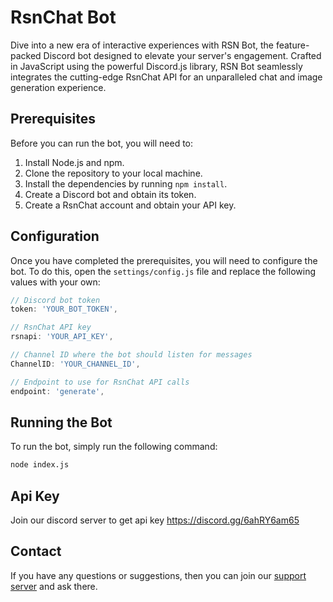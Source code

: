  # RsnChat Bot

 Dive into a new era of interactive experiences with RSN Bot, the feature-packed Discord bot designed to elevate your server's engagement. Crafted in JavaScript using the powerful Discord.js library, RSN Bot seamlessly integrates the cutting-edge RsnChat API for an unparalleled chat and image generation experience.

 ## Prerequisites

Before you can run the bot, you will need to:

1. Install Node.js and npm.
2. Clone the repository to your local machine.
3. Install the dependencies by running `npm install`.
4. Create a Discord bot and obtain its token.
5. Create a RsnChat account and obtain your API key.

## Configuration

Once you have completed the prerequisites, you will need to configure the bot. To do this, open the `settings/config.js` file and replace the following values with your own:

```javascript
// Discord bot token
token: 'YOUR_BOT_TOKEN',

// RsnChat API key
rsnapi: 'YOUR_API_KEY',

// Channel ID where the bot should listen for messages
ChannelID: 'YOUR_CHANNEL_ID',

// Endpoint to use for RsnChat API calls
endpoint: 'generate',
```

## Running the Bot

To run the bot, simply run the following command:

```bash
node index.js
```

## Api Key

Join our discord server to get api key https://discord.gg/6ahRY6am65

## Contact

If you have any questions or suggestions, then you can join our [support server](https://discord.gg/6ahRY6am65) and ask there.